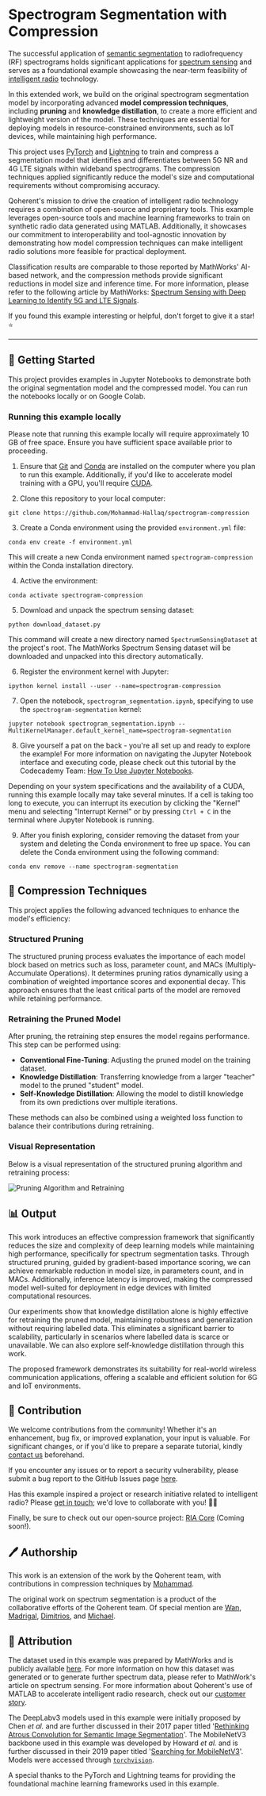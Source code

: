 # Spectrogram Segmentation with Compression

The successful application of [semantic segmentation](https://www.ibm.com/topics/semantic-segmentation) to radiofrequency (RF) spectrograms holds significant applications for [spectrum sensing](https://iopscience.iop.org/article/10.1088/1742-6596/2261/1/012016#:~:text=In%20cognitive%20radio%2C%20spectrum%20sensing,user%20can%20use%20the%20spectrum.) and serves as a foundational example showcasing the near-term feasibility of [intelligent radio](https://www.qoherent.ai/intelligentradio/) technology.

In this extended work, we build on the original spectrogram segmentation model by incorporating advanced **model compression techniques**, including **pruning** and **knowledge distillation**, to create a more efficient and lightweight version of the model. These techniques are essential for deploying models in resource-constrained environments, such as IoT devices, while maintaining high performance.

This project uses [PyTorch](https://pytorch.org/) and [Lightning](https://lightning.ai/docs/pytorch/stable/) to train and compress a segmentation model that identifies and differentiates between 5G NR and 4G LTE signals within wideband spectrograms. The compression techniques applied significantly reduce the model's size and computational requirements without compromising accuracy.

Qoherent's mission to drive the creation of intelligent radio technology requires a combination of open-source and proprietary tools. This example leverages open-source tools and machine learning frameworks to train on synthetic radio data generated using MATLAB. Additionally, it showcases our commitment to interoperability and tool-agnostic innovation by demonstrating how model compression techniques can make intelligent radio solutions more feasible for practical deployment.

Classification results are comparable to those reported by MathWorks' AI-based network, and the compression methods provide significant reductions in model size and inference time. For more information, please refer to the following article by MathWorks: [Spectrum Sensing with Deep Learning to Identify 5G and LTE Signals](https://www.mathworks.com/help/comm/ug/spectrum-sensing-with-deep-learning-to-identify-5g-and-lte-signals.html).

If you found this example interesting or helpful, don't forget to give it a star! ⭐

---

## 🚀 Getting Started

This project provides examples in Jupyter Notebooks to demonstrate both the original segmentation model and the compressed model. You can run the notebooks locally or on Google Colab.

### Running this example locally

Please note that running this example locally will require approximately 10 GB of free space. Ensure you have sufficient space available prior to proceeding.

1. Ensure that [Git](https://git-scm.com/downloads) and [Conda](https://conda.io/projects/conda/en/latest/user-guide/install/index.html) are installed on the computer where you plan to run this example. Additionally, if you'd like to accelerate model training with a GPU, you'll require [CUDA](https://docs.nvidia.com/cuda/cuda-quick-start-guide/index.html).

2. Clone this repository to your local computer:
```commandline
git clone https://github.com/Mohammad-Hallaq/spectrogram-compression

```


3. Create a Conda environment using the provided `environment.yml` file:
```commandline
conda env create -f environment.yml
```
This will create a new Conda environment named `spectrogram-compression` within the Conda installation directory.


4. Active the environment:
```commandline
conda activate spectrogram-compression
```


5. Download and unpack the spectrum sensing dataset:
```commandline
python download_dataset.py
```
This command will create a new directory named `SpectrumSensingDataset` at the project's root. The 
MathWorks Spectrum Sensing dataset will be downloaded and unpacked into this directory automatically.


6. Register the environment kernel with Jupyter:
```commandline
ipython kernel install --user --name=spectrogram-compression
```


7. Open the notebook, `spectrogram_segmentation.ipynb`, specifying to use the `spectrogram-segmentation` kernel:
```commandline
jupyter notebook spectrogram_segmentation.ipynb --MultiKernelManager.default_kernel_name=spectrogram-segmentation
```


8. Give yourself a pat on the back - you're all set up and ready to explore the example! For more information on 
navigating the Jupyter Notebook interface and executing code, please check out this tutorial by the Codecademy 
Team: [How To Use Jupyter Notebooks](https://www.codecademy.com/article/how-to-use-jupyter-notebooks).

Depending on your system specifications and the availability of a CUDA, running this example locally may take 
several minutes. If a cell is taking too long to execute, you can interrupt its execution by clicking the "Kernel" 
menu and selecting "Interrupt Kernel" or by pressing `Ctrl + C` in the terminal where Jupyter Notebook is running.


9. After you finish exploring, consider removing the dataset from your system and deleting the Conda environment to 
free up space. You can delete the Conda environment using the following command:
```commandline
conda env remove --name spectrogram-segmentation
```

<!-- ### Running this example in Google Colab

**Coming soon:** Don't want the hassle of downloading the project and dataset and setting up a Conda environment? 
We've shared the notebook on Google Colab: [Spectrogram Segmentation]().
 -->

## 🔧 Compression Techniques

This project applies the following advanced techniques to enhance the model's efficiency:

### Structured Pruning

The structured pruning process evaluates the importance of each model block based on metrics such as loss, parameter count, and MACs (Multiply-Accumulate Operations). It determines pruning ratios dynamically using a combination of weighted importance scores and exponential decay. This approach ensures that the least critical parts of the model are removed while retaining performance.

### Retraining the Pruned Model

After pruning, the retraining step ensures the model regains performance. This step can be performed using:
- **Conventional Fine-Tuning**: Adjusting the pruned model on the training dataset.
- **Knowledge Distillation**: Transferring knowledge from a larger "teacher" model to the pruned "student" model.
- **Self-Knowledge Distillation**: Allowing the model to distill knowledge from its own predictions over multiple iterations.

These methods can also be combined using a weighted loss function to balance their contributions during retraining.

### Visual Representation

Below is a visual representation of the structured pruning algorithm and retraining process:

![Pruning Algorithm and Retraining](\docs\images\methodology.png)


## 📊 Output

This work introduces an effective compression framework that significantly reduces the size and complexity of deep learning models while maintaining high performance, specifically for spectrum segmentation tasks. Through structured pruning, guided by gradient-based importance scoring, we can achieve remarkable reduction in model size, in parameters count, and in MACs. Additionally, inference latency is improved, making the compressed model well-suited for deployment in edge devices with limited computational resources.

Our experiments show that knowledge distillation alone is highly effective for retraining the pruned model, maintaining robustness and generalization without requiring labelled data. This eliminates a significant barrier to scalability, particularly in scenarios where labelled data is scarce or unavailable. We can also explore self-knowledge distillation through this work. 

The proposed framework demonstrates its suitability for real-world wireless communication applications, offering a scalable and efficient solution for 6G and IoT environments.


## 🤝 Contribution

We welcome contributions from the community! Whether it's an enhancement, bug fix, or improved explanation, 
your input is valuable. For significant changes, or if you'd like to prepare a separate tutorial, kindly 
[contact us](mailto:info@qoherent.ai) beforehand.

If you encounter any issues or to report a security vulnerability, please submit a bug report to the GitHub Issues 
page [here](https://github.com/qoherent/spectrogram-segmentation/issues).

Has this example inspired a project or research initiative related to intelligent radio? Please [get in touch](mailto:info@qoherent.ai); 
we'd love to collaborate with you! 📡🚀

Finally, be sure to check out our open-source project: [RIA Core](https://github.com/qoherent/ria) (Coming soon!).


## 🖊️ Authorship
This work is an extension of the work by the Qoherent team, with contributions in compression techniques by [Mohammad](https://github.com/Mohammad-Hallaq).

The original work on spectrum segmentation is a product of the collaborative efforts of the Qoherent team. Of special mention are [Wan](https://github.com/wan-sdr), 
[Madrigal](https://github.com/MadrigalDW), [Dimitrios](https://github.com/DimitriosK), and [Michael](https://github.com/mrl280).


## 🙏 Attribution

The dataset used in this example was prepared by MathWorks and is publicly available [here](https://www.mathworks.com/supportfiles/spc/SpectrumSensing/SpectrumSenseTrainingDataNetwork.tar.gz). For more information 
on how this dataset was generated or to generate further spectrum data, please refer to MathWork's article on spectrum 
sensing. For more information about Qoherent's use of MATLAB to accelerate intelligent radio research, check out our 
[customer story](https://www.mathworks.com/company/user_stories/qoherent-uses-matlab-to-accelerate-research-on-next-generation-ai-for-wireless.html).

The DeepLabv3 models used in this example were initially proposed by Chen _et al._ and are further discussed 
in their 2017 paper titled '[Rethinking Atrous Convolution for Semantic Image Segmentation](https://arxiv.org/abs/1706.05587)'. The MobileNetV3 
backbone used in this example was developed by Howard _et al._ and is further discussed in their 2019 paper titled 
'[Searching for MobileNetV3](https://arxiv.org/abs/1905.02244)'. Models were accessed through [`torchvision`](https://pytorch.org/vision/stable/models/deeplabv3.html).

A special thanks to the PyTorch and Lightning teams for providing the foundational machine learning frameworks used in 
this example.
